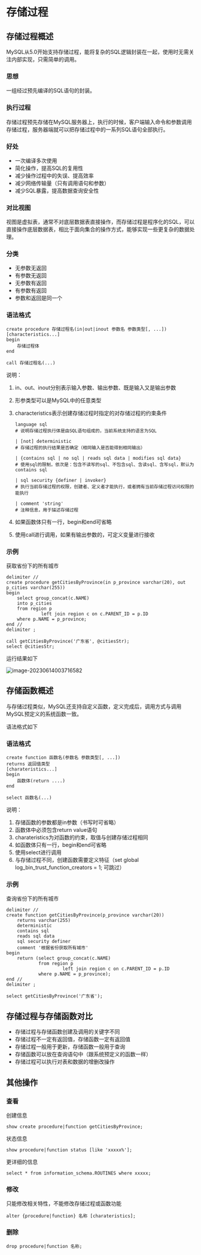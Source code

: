 # 存储过程

## 存储过程概述

MySQL从5.0开始支持存储过程，能将复杂的SQL逻辑封装在一起，使用时无需关注内部实现，只需简单的调用。

### 思想

一组经过预先编译的SQL语句的封装。

### 执行过程

存储过程预先存储在MySQL服务器上，执行的时候，客户端输入命令和参数调用存储过程，服务器端就可以把存储过程中的一系列SQL语句全部执行。

### 好处

* 一次编译多次使用
* 简化操作，提高SQL的复用性
* 减少操作过程中的失误、提高效率
* 减少网络传输量（只有调用语句和参数）
* 减少SQL暴露，提高数据查询安全性

### 对比视图

视图是虚拟表，通常不对底层数据表直接操作，而存储过程是程序化的SQL，可以直接操作底层数据表，相比于面向集合的操作方式，能够实现一些更复杂的数据处理。

### 分类

* 无参数无返回
* 有参数无返回
* 无参数有返回
* 有参数有返回
* 参数和返回是同一个

### 语法格式

```mysql
create procedure 存储过程名(in|out|inout 参数名 参数类型[, ...])
[characteristics...]
begin
    存储过程体
end

call 存储过程名(...)
```

说明：

1. in、out、inout分别表示输入参数、输出参数、既是输入又是输出参数

2. 形参类型可以是MySQL中的任意类型

3. characteristics表示创建存储过程时指定的对存储过程的约束条件

   ```mysql
   language sql
   # 说明存储过程执行体是由SQL语句组成的，当前系统支持的语言为SQL
   
   | [not] deterministic
   # 存储过程的执行结果是否确定（相同输入是否能得到相同输出）
   
   | {contains sql | no sql | reads sql data | modifies sql data}
   # 使用sql的限制，依次是：包含不读写的sql、不包含sql、含读sql、含写sql，默认为contains sql
   
   | sql security {definer | invoker}
   # 执行当前存储过程的权限，创建者、定义者才能执行，或者拥有当前存储过程访问权限的能执行
   
   | comment 'string'
   # 注释信息，用于描述存储过程
   ```

4. 如果函数体只有一行，begin和end可省略

5. 使用call进行调用，如果有输出参数的，可定义变量进行接收

### 示例

获取省份下的所有城市

```mysql
delimiter //
create procedure getCitiesByProvince(in p_province varchar(20), out p_cities varchar(255))
begin
    select group_concat(c.NAME)
    into p_cities
    from region p
             left join region c on c.PARENT_ID = p.ID
    where p.NAME = p_province;
end //
delimiter ;

call getCitiesByProvince('广东省', @citiesStr);
select @citiesStr;
```

运行结果如下

![image-20230614003716582](https://picgo-1304850123.cos.ap-guangzhou.myqcloud.com/image-20230614003716582.png)

## 存储函数概述

与存储过程类似，MySQL还支持自定义函数，定义完成后，调用方式与调用MySQL预定义的系统函数一致。

语法格式如下

### 语法格式

```mysql
create function 函数名(参数名 参数类型[, ...])
returns 返回值类型
[charateristics...]
begin
	函数体(return ....)
end

select 函数名(...)
```

说明：

1. 存储函数的参数都是in参数（书写时可省略）
2. 函数体中必须包含return value语句
3. charateristics为对函数的约束，取值与创建存储过程相同
4. 如函数体只有一行，begin和end可省略
5. 使用select进行调用
6. 与存储过程不同，创建函数需要定义特征（set global log_bin_trust_function_creators = 1; 可跳过）

### 示例

查询省份下的所有城市

```mysql
delimiter //
create function getCitiesByProvince(p_province varchar(20))
    returns varchar(255)
    deterministic
    contains sql
    reads sql data
    sql security definer
    comment '根据省份获取所有城市'
begin
    return (select group_concat(c.NAME)
            from region p
                     left join region c on c.PARENT_ID = p.ID
            where p.NAME = p_province);
end //
delimiter ;

select getCitiesByProvince('广东省');
```

## 存储过程与存储函数对比

* 存储过程与存储函数创建及调用的关键字不同
* 存储过程不一定有返回值，存储函数一定有返回值
* 存储过程一般用于更新，存储函数一般用于查询
* 存储函数可以放在查询语句中（跟系统预定义的函数一样）
* 存储过程可以执行对表和数据的增删改操作

## 其他操作

### 查看

创建信息

```mysql
show create procedure|function getCitiesByProvince;
```

状态信息

```mysql
show procedure|function status [like 'xxxxx%'];
```

更详细的信息

```mysql
select * from information_schema.ROUTINES where xxxxx;
```

### 修改

只能修改相关特性，不能修改存储过程或函数功能

```mysql
alter {procedure|function} 名称 [charateristics];
```

### 删除

```mysql
drop procedure|function 名称;
```

